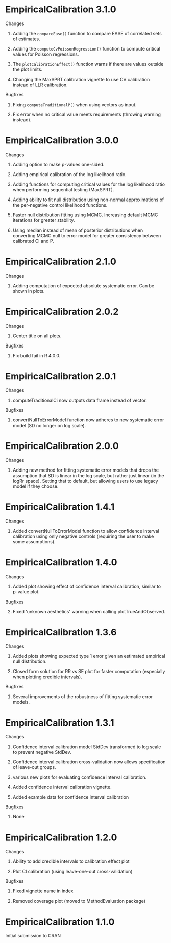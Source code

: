 EmpiricalCalibration 3.1.0
==========================

Changes

1. Adding the `compareEase()` function to compare EASE of correlated sets of estimates.

2. Adding the `computeCvPoissonRegression()` function to compute critical values for Poisson regressions. 

3. The `plotCalibrationEffect()` function warns if there are values outside the plot limits.

4. Changing the MaxSPRT calibration vignette to use CV calibration instead of LLR calibration.

Bugfixes

1. Fixing `computeTraditionalP()` when using vectors as input.

2. Fix error when no critical value meets requirements (throwing warning instead).


EmpiricalCalibration 3.0.0
==========================

Changes

1. Adding option to make p-values one-sided.

2. Adding empirical calibration of the log likelihood ratio.

3. Adding functions for computing critical values for the log likelihood ratio when performing sequential testing (MaxSPRT).

4. Adding ability to fit null distribution using non-normal approximations of the per-negative control likelihood functions.

5. Faster null distribution fitting using MCMC. Increasing default MCMC iterations for greater stability.

6. Using median instead of mean of posterior distributions when converting MCMC null to error model for greater consistency between calibrated CI and P.


EmpiricalCalibration 2.1.0
==========================

Changes

1. Adding computation of expected absolute systematic error. Can be shown in plots.


EmpiricalCalibration 2.0.2
==========================

Changes

1. Center title on all plots.

Bugfixes

1. Fix build fail in R 4.0.0.


EmpiricalCalibration 2.0.1
==========================

Changes

1. computeTraditionalCi now outputs data frame instead of vector.

Bugfixes

1. convertNullToErrorModel function now adheres to new systematic error model (SD no longer on log scale).


EmpiricalCalibration 2.0.0
==========================

Changes

1. Adding new method for fitting systematic error models that drops the assumption that SD is linear in the log scale, but rather just linear (in the logRr space). Setting that to default, but allowing users to use legacy model if they choose.


EmpiricalCalibration 1.4.1
==========================

Changes

1. Added convertNullToErrorModel function to allow confidence interval calibration using only negative controls (requiring the user to make some assumptions).


EmpiricalCalibration 1.4.0
==========================

Changes

1. Added plot showing effect of confidence interval calibration, similar to p-value plot.

Bugfixes

2. Fixed 'unknown aesthetics' warning when calling plotTrueAndObserved.


EmpiricalCalibration 1.3.6
==========================

Changes

1. Added plots showing expected type 1 error given an estimated empirical null distribution.

2. Closed form solution for RR vs SE plot for faster computation (especially when plotting credible intervals).

Bugfixes

1. Several improvements of the robustness of fitting systematic error models.


EmpiricalCalibration 1.3.1
===========================

Changes

1. Confidence interval calibration model StdDev transformed to log scale to prevent negative StdDev.

2. Confidence interval calibration cross-validation now allows specification of leave-out groups.

3. various new plots for evaluating confidence interval calibration.

4. Added confidence interval calibration vignette.

5. Added example data for confidence interval calibration

Bugfixes

1. None


EmpiricalCalibration 1.2.0
==========================

Changes

1. Ability to add credible intervals to calibration effect plot

2. Plot CI calibration (using leave-one-out cross-validation)

Bugfixes

1. Fixed vignette name in index

2. Removed coverage plot (moved to MethodEvaluation package)


EmpiricalCalibration 1.1.0
==========================

Initial submission to CRAN

